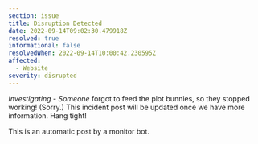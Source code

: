 ```yaml
---
section: issue
title: Disruption Detected
date: 2022-09-14T09:02:30.479918Z
resolved: true
informational: false
resolvedWhen: 2022-09-14T10:00:42.230595Z
affected:
  - Website
severity: disrupted
---
```

*Investigating* - _Someone_ forgot to feed the plot bunnies, so they stopped working! (Sorry.) This incident post will be updated once we have more information. Hang tight!

This is an automatic post by a monitor bot.
        